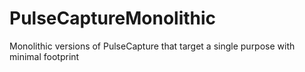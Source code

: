 # PulseCaptureMonolithic
Monolithic versions of PulseCapture that target a single purpose with minimal footprint
